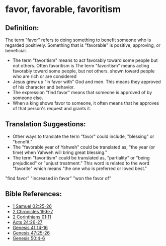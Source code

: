 # favor, favorable, favoritism #

## Definition: ##

The term "favor" refers to doing something to benefit someone who is regarded positively. Something that is "favorable" is positive, approving, or beneficial.

* The term "favoritism" means to act favorably toward some people but not others. Often favoritism is The term "favoritism" means acting favorably toward some people, but not others. shown toward people who are rich or are considered
* Jesus grew up "in favor with" God and men. This means they approved of his character and behavior.
* The expression "find favor" means that someone is approved of by someone else.
* When a king shows favor to someone, it often means that he approves of that person's request and grants it.

## Translation Suggestions: ##

* Other ways to translate the term "favor" could include, "blessing" or "benefit." 
* The "favorable year of Yahweh" could be translated as, "the year (or time) when Yahweh will bring great blessing."
* The term "favoritism" could be translated as, "partiality" or "being prejudiced" or "unjust treatment." This word is related to the word "favorite" which means "the one who is preferred or loved best."

"find favor"
"increased in favor"
"won the favor of"

## Bible References: ##

* [1 Samuel 02:25-26](en/tn/1sa/help/02/25)
* [2 Chronicles 19:6-7](en/tn/2ch/help/19/06)
* [2 Corinthians 01:11](en/tn/2co/help/01/11)
* [Acts 24:26-27](en/tn/act/help/24/26)
* [Genesis 41:14-16](en/tn/gen/help/41/14)
* [Genesis 47:25-26](en/tn/gen/help/47/25)
* [Genesis 50:4-6](en/tn/gen/help/50/04)